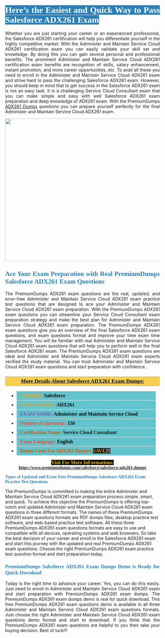 <h1 style="text-align: justify;"><span style="color:#ffffff;"><span style="font-family:Georgia,serif;"><strong><span style="background-color:#2980b9;">Here’s the Easiest and Quick Way to Pass Salesforce ADX261 Exam</span></strong></span></span></h1>

<p style="text-align: justify;">Whether you are just starting your career or an experienced professional, the Salesforce ADX261 certification will help you differentiate yourself in the highly competitive market. With the Administer and Maintain Service Cloud ADX261 certification exam you can easily validate your skill set and knowledge. By doing this you can gain several personal and professional benefits. The prominent Administer and Maintain Service Cloud ADX261 certification exam benefits are recognition of skills, salary enhancement, instant promotion, and more career opportunities, etc. To avail all these you need to enroll in the Administer and Maintain Service Cloud ADX261 exam and strive hard to pass the challenging Salesforce ADX261 exam. However, you should keep in mind that to get success in the Salesforce ADX261 exam is not an easy task. It is a challenging Service Cloud Consultant exam that you can make simple and easy with well Salesforce ADX261 exam preparation and deep knowledge of ADX261 exam. With the PremiumDumps <a href="https://www.premiumdumps.com/salesforce/salesforce-adx261-dumps">ADX261 Dumps</a> questions you can prepare yourself perfectly for the final Administer and Maintain Service Cloud ADX261 exam.</p>

<p style="text-align: center;"><a href="https://www.premiumdumps.com/salesforce/salesforce-adx261-dumps"><img alt="" src="https://i.imgur.com/KJGzbJ2.jpeg" style="width: 700px; height: 465px;" /></a></p>

<h2 style="text-align: justify;"><span style="color:#2980b9;"><span style="font-family:Georgia,serif;"><strong>Ace Your Exam Preparation with Real PremiumDumps Salesforce ADX261 Exam Questions</strong></span></span></h2>

<p style="text-align: justify;">The PremiumDumps ADX261 exam questions are the real, updated, and error-free Administer and Maintain Service Cloud ADX261 exam practice test questions that are designed to ace your Administer and Maintain Service Cloud ADX261 exam preparation. With the PremiumDumps ADX261 exam questions you can streamline your Service Cloud Consultant exam preparation strategy and make the best plan for Administer and Maintain Service Cloud ADX261 exam preparation. The PremiumDumps ADX261 exam questions give you an overview of the final Salesforce ADX261 exam questions, and exam questions format and improve your time exam time management. You will be familiar with real Administer and Maintain Service Cloud ADX261 exam questions that will help you to perform well in the final Salesforce ADX261 exam. The PremiumDumps ADX261 exam questions are ideal and Administer and Maintain Service Cloud ADX261 exam experts verified the study material. You can trust Administer and Maintain Service Cloud ADX261 exam questions and start preparation with confidence.</p>

<h3 style="background: #f7ce50; border: 1px solid rgb(204, 204, 204); padding: 5px 10px; text-align: center;"><span style="font-family:Georgia,serif;"><u><u><span style="color:#000000;"><span style="font-size:11pt"><span style="line-height:normal"><b><span style="font-size:13.0pt"><span cambria="">More Details About Salesforce ADX261 Exam Dumps:</span></span></b></span></span></span></u></u></span></h3>

<ul>
	<li style="margin:0cm 10pt">
	<div style="background:#61c4cd; border: 1px solid rgb(204, 204, 204); padding: 5px 10px; text-align: justify;"><span style="font-family:Georgia,serif;"><span style="font-size:11pt"><span style="line-height:normal"><b><span style="font-size:12.0pt"><span new="" roman="" times=""><span style="color:#f39c12;">VENDOR:</span> <span style="color:#000000;">Salesforce</span></span></span></b></span></span></span></div>
	</li>
	<li style="margin:0cm 10pt">
	<div style="background: #61c4cd; border: 1px solid rgb(204, 204, 204); padding: 5px 10px; text-align: justify;"><span style="font-family:Georgia,serif;"><span style="font-size:11pt"><span style="line-height:normal"><b><span style="font-size:12.0pt"><span new="" roman="" times=""><span style="color:#f39c12;">EXAM CCODE:</span> <span style="color:#000000;">ADX261</span></span></span></b></span></span></span></div>
	</li>
	<li style="margin:0cm 10pt">
	<div style="background: #61c4cd; border: 1px solid rgb(204, 204, 204); padding: 5px 10px; text-align: justify;"><span style="font-family:Georgia,serif;"><span style="font-size:11pt"><span style="line-height:normal"><b><span style="font-size:12.0pt"><span new="" roman="" times=""><span style="color:#8e44ad;">EXAM NAME:</span> <span style="color:#000000;">Administer and Maintain Service Cloud</span></span></span></b></span></span></span></div>
	</li>
	<li style="margin:0cm 10pt">
	<div style="background: #61c4cd; border: 1px solid rgb(204, 204, 204); padding: 5px 10px;"><span style="font-family:Georgia,serif;"><span style="font-size:11pt"><span style="line-height:normal"><b><span style="font-size:12.0pt"><span new="" roman="" times=""><span style="color:#e74c3c;">Number of Questions:</span><span style="color:#000000;"><span style="color:#f1c40f;"> </span>150</span></span></span></b></span></span></span></div>
	</li>
	<li style="margin:0cm 10pt">
	<div style="background: #61c4cd; border: 1px solid rgb(204, 204, 204); padding: 5px 10px; text-align: justify;"><span style="font-family:Georgia,serif;"><span style="font-size:11pt"><span style="line-height:normal"><b><span style="font-size:12.0pt"><span new="" roman="" times=""><span style="color:#d35400;">Certification Name:</span> Service Cloud Consultant</span></span></b></span></span></span></div>
	</li>
	<li style="margin:0cm 10pt">
	<div style="background: #61c4cd; border: 1px solid rgb(204, 204, 204); padding: 5px 10px; text-align: justify;"><span style="font-family:Georgia,serif;"><span style="font-size:11pt"><span style="line-height:normal"><b><span style="font-size:12.0pt"><span new="" roman="" times=""><span style="color:#e74c3c;">Exam Language:</span> <span style="color:#000000;">English</span></span></span></b></span></span></span></div>
	</li>
	<li style="margin:0cm 10pt">
	<div style="background: #61c4cd; border: 1px solid rgb(204, 204, 204); padding: 5px 10px;"><span style="font-family:Georgia,serif;"><span style="font-size:11pt"><span style="line-height:normal"><b><span style="font-size:12.0pt"><span new="" roman="" times=""><span style="color:#d35400;">Promo Code For ADX261 Dumps:</span><span style="color:#f1c40f;"> <span style="background-color:#000000;">SAVE</span></span><span style="color:#ffffff;"><span style="background-color:#000000;">25</span></span></span></span></b></span></span></span></div>
	</li>
</ul>

<p style="text-align: center;"><span style="font-family:Georgia,serif;"><strong><span style="font-size:16px;"><span style="color:#f1c40f;"><span style="background-color:#000000;">Visit For More InFormations:</span></span></span> <a href="https://www.premiumdumps.com/salesforce/salesforce-adx261-dumps">https://www.premiumdumps.com/salesforce/salesforce-adx261-dumps</a></strong></span></p>

<p><span style="color:#2980b9;"><span style="font-family:Georgia,serif;"><strong><strong><strong>Types of Updated and Error Free PremiumDumps Salesforce ADX261 Exam Practice Test Questions</strong></strong></strong></span></span></p>

<p>The PremiumDumps is committed to making the entire Administer and Maintain Service Cloud ADX261 exam preparation process simple, smart, and quick. To achieve this objective the PremiumDumps is offering top-notch and updated Administer and Maintain Service Cloud ADX261 exam questions in three different formats. The names of these PremiumDumps ADX261 exam questions formats are PDF dumps files, desktop practice test software, and web-based practice test software. All these three PremiumDumps ADX261 exam questions formats are easy to use and compatible with all devices, operating systems and web browsers. So take the best decision of your career and enroll in the Salesforce ADX261 exam and start this journey with the updated and real PremiumDumps ADX261 exam questions. Choose the right PremiumDumps ADX261 exam practice test question format and start preparation today.</p>

<h3 style="text-align: justify;"><span style="color:#2980b9;"><span style="font-family:Georgia,serif;"><strong><strong><strong>PremiumDumps Salesforce ADX261 Exam Dumps Demo is Ready for Quick Download</strong></strong></strong></span></span></h3>

<p style="text-align: justify;">Today is the right time to advance your career. Yes, you can do this easily. Just need to enroll in Administer and Maintain Service Cloud ADX261 exam and start preparation with PremiumDumps ADX261 exam dumps. The PremiumDumps ADX261 exam dumps demo is real for quick download. This free PremiumDumps ADX261 exam questions demo is available in all three Administer and Maintain Service Cloud ADX261 exam questions formats. Just choose the right Administer and Maintain Service Cloud ADX261 exam questions demo format and start to download. If you think that the PremiumDumps ADX261 exam questions are helpful to you then take your buying decision. Best of luck!!!</p>
